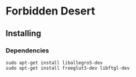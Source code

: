 # Forbidden Desert

## Installing

### Dependencies
```
sudo apt-get install liballegro5-dev
sudo apt-get install freeglut3-dev libftgl-dev
```
